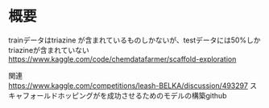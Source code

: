 # 概要
trainデータはtriazine が含まれているものしかないが、testデータには50%しかtriazineが含まれていない
https://www.kaggle.com/code/chemdatafarmer/scaffold-exploration

関連  
https://www.kaggle.com/competitions/leash-BELKA/discussion/493297
スキャフォールドホッピングがを成功させるためのモデルの構築github



